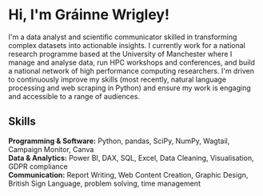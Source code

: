 # Hi, I'm Gráinne Wrigley!

I'm a data analyst and scientific communicator skilled in transforming complex datasets into actionable insights. 
I currently work for a national research programme based at the University of Manchester where I manage and analyse data, run HPC workshops and conferences, and build a national network of high performance computing researchers.
I'm driven to continuously improve my skills (most recently, natural language processing and web scraping in Python) and ensure my work is engaging and accessible to a range of audiences.

## Skills

**Programming & Software:** Python, pandas, SciPy, NumPy, Wagtail, Campaign Monitor, Canva  
**Data & Analytics:** Power BI, DAX, SQL, Excel, Data Cleaning, Visualisation, GDPR compliance  
**Communication:** Report Writing, Web Content Creation, Graphic Design, British Sign Language, problem solving, time management  
